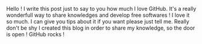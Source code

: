 Hello ! I write this post just to say to you how much I love GitHub.
It's a really wonderfull way to share knowledges and develop free softwares ! I love it so much.
I can give you tips about it if you want please just tell me. Really don't be shy I created this blog in order to share my knowledge, so the door is open !
GitHub rocks !
